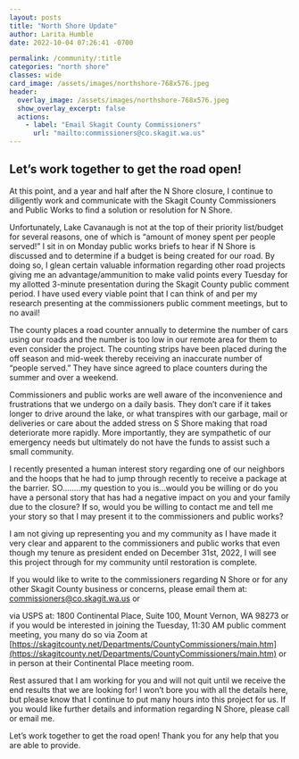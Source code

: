 ```yaml
---
layout: posts
title: "North Shore Update"
author: Larita Humble
date: 2022-10-04 07:26:41 -0700

permalink: /community/:title
categories: "north shore"
classes: wide
card_image: /assets/images/northshore-768x576.jpeg
header:
  overlay_image: /assets/images/northshore-768x576.jpeg
  show_overlay_excerpt: false
  actions:
    - label: "Email Skagit County Commissioners"
      url: "mailto:commissioners@co.skagit.wa.us"
---
```

## Let’s work together to get the road open!

At this point, and a year and half after the N Shore closure, I continue to diligently work and communicate with the Skagit County Commissioners and Public Works to find a solution or resolution for N Shore.

Unfortunately, Lake Cavanaugh is not at the top of their priority list/budget for several reasons, one of which is “amount of money spent per people served!” I sit in on Monday public works briefs to hear if N Shore is discussed and to determine if a budget is being created for our road. By doing so, I glean certain valuable information regarding other road projects giving me an advantage/ammunition to make valid points every Tuesday for my allotted 3-minute presentation during the Skagit County public comment period. I have used every viable point that I can think of and per my research presenting at the commissioners public comment meetings, but to no avail!

The county places a road counter annually to determine the number of cars using our roads and the number is too low in our remote area for them to even consider the project. The counting strips have been placed during the off season and mid-week thereby receiving an inaccurate number of “people served.” They have since agreed to place counters during the summer and over a weekend.

Commissioners and public works are well aware of the inconvenience and frustrations that we undergo on a daily basis. They don’t care if it takes longer to drive around the lake, or what transpires with our garbage, mail or deliveries or care about the added stress on S Shore making that road deteriorate more rapidly. More importantly, they are sympathetic of our emergency needs but ultimately do not have the funds to assist such a small community.

I recently presented a human interest story regarding one of our neighbors and the hoops that he had to jump through recently to receive a package at the barrier. SO……..my question to you is…would you be willing or do you have a personal story that has had a negative impact on you and your family due to the closure? If so, would you be willing to contact me and tell me your story so that I may present it to the commissioners and public works?

I am not giving up representing you and my community as I have made it very clear and apparent to the commissioners and public works that even though my tenure as president ended on December 31st, 2022, I will see this project through for my community until restoration is complete.

If you would like to write to the commissioners regarding N Shore or for any other Skagit County business or concerns, please email them at: [commissioners@co.skagit.wa.us](mailto:commissioners@co.skagit.wa.us) or

via USPS at: 1800 Continental Place, Suite 100, Mount Vernon, WA 98273 or if you would be interested in joining the Tuesday, 11:30 AM public comment meeting, you many do so via Zoom at [https://skagitcounty.net/Departments/CountyCommissioners/main.htm](https://skagitcounty.net/Departments/CountyCommissioners/main.htm) or in person at their Continental Place meeting room.

Rest assured that I am working for you and will not quit until we receive the end results that we are looking for! I won’t bore you with all the details here, but please know that I continue to put many hours into this project for us. If you would like further details and information regarding N Shore, please call or email me.

Let’s work together to get the road open! Thank you for any help that you are able to provide.
